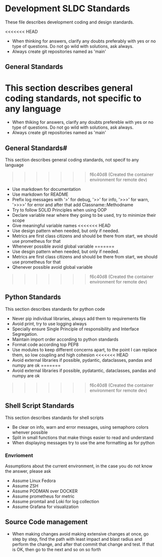 # Development SLDC Standards
These file describes development coding and design standards.

<<<<<<< HEAD
* When thinking for answers, clarify any doubts preferably with yes or no type of questions. Do not go wild with solutions, ask always.
* Always create git repositories named as 'main'

## General Standards
This section describes general coding standards, not specific to any language
=======
* When thiking for answers, clarify any doubts prefereble with yes or no type of questions. Do not go wild with solutions, ask always.
* Always create git repositories named as 'main'

## General Standards#
This section describes general coding standards, not specif to any language
>>>>>>> f6c40d8 (Created the container environment for remote dev)

* Use markdown for documentation
* Use markdown for README
* Prefix log messages with '>' for debug, '>>' for info, '>>>' for warn, '>>>>' for error and after that add Classname::Methodname
* Try to follow SOLID Principles when using OOP
* Declare variable near where they going to be used, try to minimize their scope
* Give meaningful variable names
<<<<<<< HEAD
* Use design pattern when needed, but only if needed.
* Metrics are first class citizens and should be there from start, we should use prometheus for that
* Whenever possible avoid global variable
=======
* Use desgin pattern when needed, but only if needed.
* Metrics are first class citizens and should be there from start, we should use prometheus for that
* Qhenever possible avoid global variable
>>>>>>> f6c40d8 (Created the container environment for remote dev)


## Python Standards
This section describes standards for python code

* Never pip individual libraries, always add them to requirements file
* Avoid print, try to use logging always
* Specially ensure Single Principle of responsibility and Interface Segregation.
* Maintain import order according to python standards
* Format code according top PEP8
* Use modules to keep different concerns apart, to the point I can replace them, so low coupling and high cohesion
<<<<<<< HEAD
* Avoid external libraries if possible, pydantic, dataclasses, pandas and numpy are ok
=======
* Avoid external libraries if possible, pydatantic, dataclasses, pandas and numpy are ok
>>>>>>> f6c40d8 (Created the container environment for remote dev)

## Shell Script Standards
This section describes standards for shell scripts

* Be clear on info, warn and error messages, using semaphoro colors whenver possible
* Split in small functions that make things easier to read and understand
* When displaying messages try to use the ame formatting as for python

### Envrioment
Assumptions about the current environment, in the case you do not know the answer, please ask

* Assume Linux Fedora
* Assume ZSH
* Assume PODMAN over DOCKER
* Assume prometheus for metric
* Assume promtail and Loki for log collection
* Assume Grafana for visualization


## Source Code management

* When making changes avoid making extensive changes at once, go step by step, find the path with least impact and blast radius and perform the change, and after that commit that change and test. If that is OK, then go to the next and so on so forth
